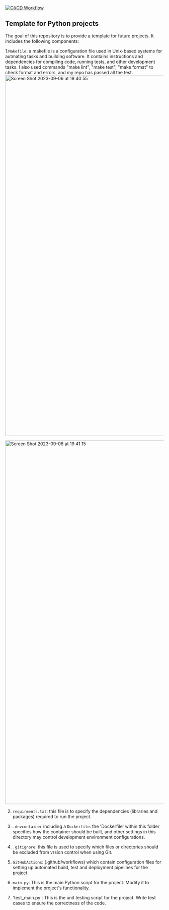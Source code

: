 [![CI/CD Workflow](https://github.com/cassiekang/IDS706-template/actions/workflows/cicd.yml/badge.svg)](https://github.com/cassiekang/IDS706-template/actions/workflows/cicd.yml)


## Template for Python projects
The goal of this repository is to provide a template for future projects. It includes the following components:

1.`Makefile`: a makefile is a configuration file used in Unix-based systems for autmating tasks and building software. It contains instructions and dependencies for compiling code, running tests, and other development tasks.
I also used commands "make lint", "make test", "make format" to check format and errors, and my repo has passed all the test.
<img width="1144" alt="Screen Shot 2023-09-06 at 19 40 55" src="https://github.com/cassiekang/IDS706-template/assets/143849077/3b39149b-4d8b-4480-bae4-1286ec4eee68">

<img width="1153" alt="Screen Shot 2023-09-06 at 19 41 15" src="https://github.com/cassiekang/IDS706-template/assets/143849077/e9a1ba7c-f2aa-4a26-ba76-9aa0df0297e2">

2. `requirments.txt`: this file is to specify the dependencies (libraries and packages) required to run the project.  

3. `.devcontainer` including a `Dockerfile`: the 'Dockerfile' within this folder specifies how the container should be built, and other settings in this directory may control development environment configurations.

4. `.gitignore`: this file is used to specify which files or directories should be excluded from vrsion control when using Git.

5. `GitHubActions`: (.github/workflows) which contain configuration files for setting up automated build, test and deployment pipelines for the project.

6. `main.py`: This is the main Python script for the project. Modify it to implement the project's functionality.

7. 'test_main.py': This is the unit testing script for the project. Write test cases to ensure the correctness of the code.







